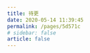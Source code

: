 ```yaml
---
title: 待更
date: 2020-05-14 11:39:45
permalink: /pages/5d571c
# sidebar: false
article: false
---
```

